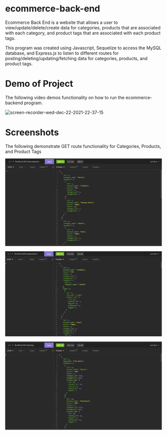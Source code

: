 # ecommerce-back-end

Ecommerce Back End is a website that allows a user to view/update/delete/create data for categories, products that are associated with each category, and product tags
that are associated with each product tags.

This program was created using Javascript, Sequelize to access the MySQL database, and Express.js to listen to different routes for posting/deleting/updating/fetching data for
categories, products, and product tags.

# Demo of Project

The following video demos functionality on how to run the ecommerce-backend program.

![screen-recorder-wed-dec-22-2021-22-37-15](./assets/screen-recorder-wed-dec-22-2021-22-37-15.gif)

# Screenshots

The following demonstrate GET route functionality for Categories, Products, and Product Tags

![alt-text](./assets/categories-get-route.JPG "categories-get-route")

![alt-text](./assets/products-get-route.JPG "products-get-route")

![alt-text](./assets/tags-get-route.JPG "tags-get-route")

